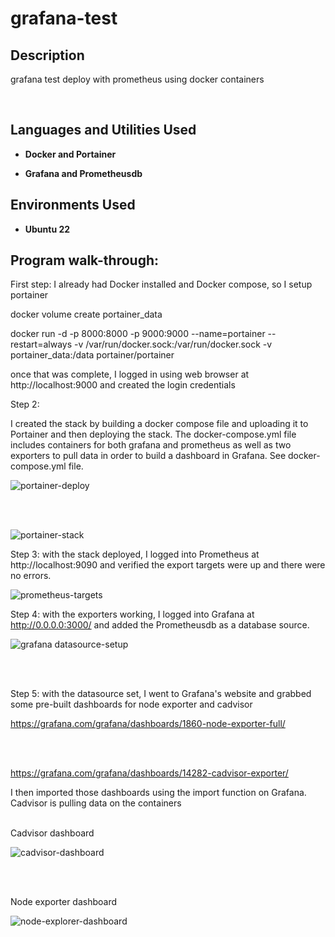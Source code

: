 # grafana-test


<h2>Description</h2>

grafana test deploy with prometheus using docker containers 





<br />





<h2>Languages and Utilities Used</h2>



- <b>Docker and Portainer</b> 

- <b>Grafana and Prometheusdb </b>



<h2>Environments Used </h2>




- <b>Ubuntu 22</b>



<h2>Program walk-through:</h2>



First step:  I already had Docker installed and Docker compose, so I setup portainer


docker volume create portainer_data

docker run -d -p 8000:8000 -p 9000:9000 --name=portainer --restart=always -v /var/run/docker.sock:/var/run/docker.sock -v portainer_data:/data portainer/portainer



once that was complete, I logged in using web browser at http://localhost:9000 and created the login credentials



Step 2:

I created the stack by building a docker compose file and uploading it to Portainer and then deploying the stack.
The docker-compose.yml file includes containers for both grafana and prometheus as well as two exporters to pull data in order to build a dashboard in Grafana.  See docker-compose.yml file.



![portainer-deploy](https://user-images.githubusercontent.com/85902399/213945441-9d084b3c-7aa4-4b23-9e36-f52d2a3f063b.png)


<br/>
<br/>



![portainer-stack](https://user-images.githubusercontent.com/85902399/213945601-ba5b04bf-17e7-4da8-a223-7cb69dddc820.png)




Step 3: with the stack deployed, I logged into Prometheus at http://localhost:9090 and verified the export targets were up and there were no errors.

![prometheus-targets](https://user-images.githubusercontent.com/85902399/213945703-12dddf0e-6bc7-4568-ad7b-9a9b3c3902c7.png)




Step 4: with the exporters working, I logged into Grafana at http://0.0.0.0:3000/ and added the Prometheusdb as a database source.

![grafana datasource-setup](https://user-images.githubusercontent.com/85902399/213945924-94981252-681b-4d42-8aa0-ca9ea9f65c25.png)

<br/>
<br/>

Step 5: with the datasource set, I went to Grafana's website and grabbed some pre-built dashboards for node exporter and cadvisor

https://grafana.com/grafana/dashboards/1860-node-exporter-full/

<br/>

<br/>



https://grafana.com/grafana/dashboards/14282-cadvisor-exporter/

I then imported those dashboards using the import function on Grafana.  Cadvisor is pulling data on the containers

<br/>
Cadvisor dashboard

![cadvisor-dashboard](https://user-images.githubusercontent.com/85902399/213946040-827221cf-227c-4e6e-87e0-034282c62106.png)

<br/>
<br/>

Node exporter dashboard



![node-explorer-dashboard](https://user-images.githubusercontent.com/85902399/213946083-180ff8da-7454-4e65-b1c6-8f7296830706.png)
















